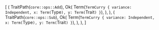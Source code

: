 [
    (
        TraitPath(`core::ops::Add`),
        Ok(
            Term(`TermCurry { variance: Independent, x: Term(`Type`), y: Term(`Trait`) }`),
        ),
    ),
    (
        TraitPath(`core::ops::Sub`),
        Ok(
            Term(`TermCurry { variance: Independent, x: Term(`Type`), y: Term(`Trait`) }`),
        ),
    ),
]